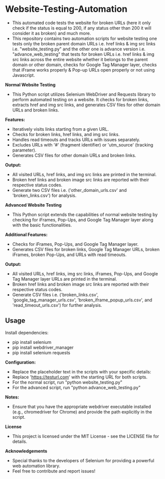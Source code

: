 # Website-Testing-Automation
- This automated code tests the website for broken URLs (here it only check if the status is equal to 200, if any status other than 200 it will consider it as broken) and much more.
- This repository contains two automation scripts for website testing one tests only the broken parent domain URLs i.e. href links & img src links i.e. "website_testing.py" and the other one is advance version i.e. "advance_web_testing" that tests for broken URLs i.e. href links & img src links across the entire website whether it belongs to the parent domain or other domain, checks for Google Tag Manager layer, checks that iFrame works properly & Pop-up URLs open properly or not using Javascript.

**Normal Website Testing**
- This Python script utilizes Selenium WebDriver and Requests library to perform automated testing on a website. It checks for broken links, extracts href and img src links, and generates CSV files for other domain URLs and broken links.

**Features:**
- Iteratively visits links starting from a given URL.
- Checks for broken links, href links, and img src links.
- Handles read timeouts and tracks URLs with issues separately.
- Excludes URLs with '#' (fragment identifier) or 'utm_source' (tracking parameter).
- Generates CSV files for other domain URLs and broken links.

**Output:**
- All visited URLs, href links, and img src links are printed in the terminal.
- Broken href links and broken image src links are reported with their respective status codes.
- Generate two CSV files i.e. ('other_domain_urls.csv' and 'broken_links.csv') for analysis.

**Advanced Website Testing**
- This Python script extends the capabilities of normal website testing by checking for iFrames, Pop-Ups, and Google Tag Manager layer along with the basic functionalities.

**Additional Features:**
- Checks for iFrames, Pop-Ups, and Google Tag Manager layer.
- Generates CSV files for broken links, Google Tag Manager URLs, broken iFrames, broken Pop-Ups, and URLs with read timeouts.

**Output:**
- All visited URLs, href links, img src links, iFrames, Pop-Ups, and Google Tag Manager layer URLs are printed in the terminal.
- Broken href links and broken image src links are reported with their respective status codes.
- Generate CSV files i.e. ('broken_links.csv', 'google_tag_manager_urls.csv', 'broken_iframe_popup_urls.csv', and 'read_timeout_urls.csv') for further analysis.

## Usage
Install dependencies:
- pip install selenium
- pip install webdriver_manager
- pip install selenium requests


**Configuration:**
- Replace the placeholder text in the scripts with your specific details:
- Replace 'https://testurl.com' with the starting URL for both scripts.
- For the normal script, run "python website_testing.py"
- For the advanced script, run "python advance_web_testing.py"

**Notes:**
- Ensure that you have the appropriate webdriver executable installed (e.g., chromedriver for Chrome) and provide the path explicitly in the script.

**License**
- This project is licensed under the MIT License - see the LICENSE file for details.

**Acknowledgements**
- Special thanks to the developers of Selenium for providing a powerful web automation library.
- Feel free to contribute and report issues!

